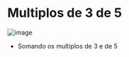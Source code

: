 # Multiplos de 3 de 5
![image](https://user-images.githubusercontent.com/95503135/188454068-c39eb785-04e0-456c-bf19-f74ab1f48e26.png)

* Somando os multiplos de 3 e de 5 
